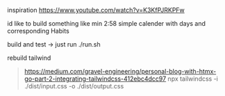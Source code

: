 inspiration https://www.youtube.com/watch?v=K3KfPJRKPFw

id like to build something like min 2:58 
simple calender with days and corresponding Habits

build and test -> just run ./run.sh

rebuild tailwind 
>https://medium.com/gravel-engineering/personal-blog-with-htmx-go-part-2-integrating-tailwindcss-412ebc4dcc97
> npx tailwindcss -i ./dist/input.css -o ./dist/output.css 